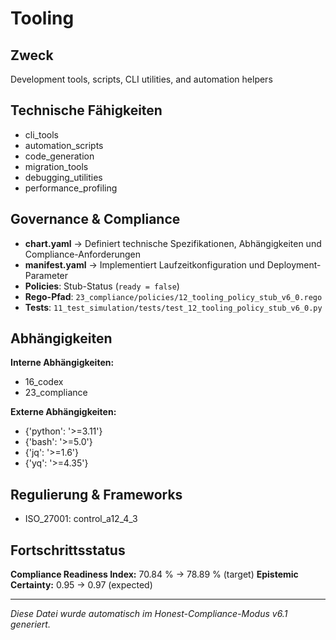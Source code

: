 # Tooling

## Zweck
Development tools, scripts, CLI utilities, and automation helpers

## Technische Fähigkeiten
- cli_tools
- automation_scripts
- code_generation
- migration_tools
- debugging_utilities
- performance_profiling

## Governance & Compliance
- **chart.yaml** → Definiert technische Spezifikationen, Abhängigkeiten und Compliance-Anforderungen
- **manifest.yaml** → Implementiert Laufzeitkonfiguration und Deployment-Parameter
- **Policies**: Stub-Status (`ready = false`)
- **Rego-Pfad**: `23_compliance/policies/12_tooling_policy_stub_v6_0.rego`
- **Tests**: `11_test_simulation/tests/test_12_tooling_policy_stub_v6_0.py`

## Abhängigkeiten
**Interne Abhängigkeiten:**
- 16_codex
- 23_compliance

**Externe Abhängigkeiten:**
- {'python': '>=3.11'}
- {'bash': '>=5.0'}
- {'jq': '>=1.6'}
- {'yq': '>=4.35'}

## Regulierung & Frameworks
- ISO_27001: control_a12_4_3

## Fortschrittsstatus
**Compliance Readiness Index:** 70.84 % → 78.89 % (target)
**Epistemic Certainty:** 0.95 → 0.97 (expected)

---

_Diese Datei wurde automatisch im Honest-Compliance-Modus v6.1 generiert._
